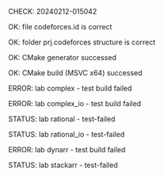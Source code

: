 CHECK: 20240212-015042
OK: file codeforces.id is correct
OK: folder prj.codeforces structure is correct
OK: CMake generator successed
OK: CMake build (MSVC x64) successed
ERROR: lab complex - test build failed
ERROR: lab complex_io - test build failed
STATUS: lab rational - test-failed
STATUS: lab rational_io - test-failed
ERROR: lab dynarr - test build failed
STATUS: lab stackarr - test-failed
